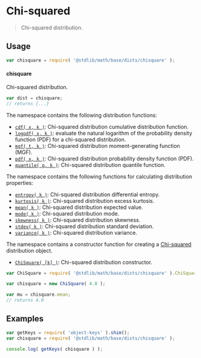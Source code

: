 <!--

@license Apache-2.0

Copyright (c) 2018 The Stdlib Authors.

Licensed under the Apache License, Version 2.0 (the "License");
you may not use this file except in compliance with the License.
You may obtain a copy of the License at

   http://www.apache.org/licenses/LICENSE-2.0

Unless required by applicable law or agreed to in writing, software
distributed under the License is distributed on an "AS IS" BASIS,
WITHOUT WARRANTIES OR CONDITIONS OF ANY KIND, either express or implied.
See the License for the specific language governing permissions and
limitations under the License.

-->

# Chi-squared

> Chi-squared distribution.

<section class="usage">

## Usage

```javascript
var chisquare = require( '@stdlib/math/base/dists/chisquare' );
```

#### chisquare

Chi-squared distribution.

```javascript
var dist = chisquare;
// returns {...}
```

The namespace contains the following distribution functions:

<!-- <toc pattern="*+(cdf|pdf|mgf|quantile)*"> -->

<div class="namespace-toc">

-   <span class="signature">[`cdf( x, k )`][@stdlib/math/base/dists/chisquare/cdf]</span><span class="delimiter">: </span><span class="description">Chi-squared distribution cumulative distribution function.</span>
-   <span class="signature">[`logpdf( x, k )`][@stdlib/math/base/dists/chisquare/logpdf]</span><span class="delimiter">: </span><span class="description">evaluate the natural logarithm of the probability density function (PDF) for a chi-squared distribution.</span>
-   <span class="signature">[`mgf( t, k )`][@stdlib/math/base/dists/chisquare/mgf]</span><span class="delimiter">: </span><span class="description">Chi-squared distribution moment-generating function (MGF).</span>
-   <span class="signature">[`pdf( x, k )`][@stdlib/math/base/dists/chisquare/pdf]</span><span class="delimiter">: </span><span class="description">Chi-squared distribution probability density function (PDF).</span>
-   <span class="signature">[`quantile( p, k )`][@stdlib/math/base/dists/chisquare/quantile]</span><span class="delimiter">: </span><span class="description">Chi-squared distribution quantile function.</span>

</div>

<!-- </toc> -->

The namespace contains the following functions for calculating distribution properties:

<!-- <toc pattern="*+(entropy|kurtosis|mean|median|mode|skewness|stdev|variance)*"> -->

<div class="namespace-toc">

-   <span class="signature">[`entropy( k )`][@stdlib/math/base/dists/chisquare/entropy]</span><span class="delimiter">: </span><span class="description">Chi-squared distribution differential entropy.</span>
-   <span class="signature">[`kurtosis( k )`][@stdlib/math/base/dists/chisquare/kurtosis]</span><span class="delimiter">: </span><span class="description">Chi-squared distribution excess kurtosis.</span>
-   <span class="signature">[`mean( k )`][@stdlib/math/base/dists/chisquare/mean]</span><span class="delimiter">: </span><span class="description">Chi-squared distribution expected value.</span>
-   <span class="signature">[`mode( k )`][@stdlib/math/base/dists/chisquare/mode]</span><span class="delimiter">: </span><span class="description">Chi-squared distribution mode.</span>
-   <span class="signature">[`skewness( k )`][@stdlib/math/base/dists/chisquare/skewness]</span><span class="delimiter">: </span><span class="description">Chi-squared distribution skewness.</span>
-   <span class="signature">[`stdev( k )`][@stdlib/math/base/dists/chisquare/stdev]</span><span class="delimiter">: </span><span class="description">Chi-squared distribution standard deviation.</span>
-   <span class="signature">[`variance( k )`][@stdlib/math/base/dists/chisquare/variance]</span><span class="delimiter">: </span><span class="description">Chi-squared distribution variance.</span>

</div>

<!-- </toc> -->

The namespace contains a constructor function for creating a [Chi-squared][chisquare-distribution] distribution object.

<!-- <toc pattern="*ctor*"> -->

<div class="namespace-toc">

-   <span class="signature">[`ChiSquare( [k] )`][@stdlib/math/base/dists/chisquare/ctor]</span><span class="delimiter">: </span><span class="description">Chi-squared distribution constructor.</span>

</div>

<!-- </toc> -->

```javascript
var ChiSquare = require( '@stdlib/math/base/dists/chisquare' ).ChiSquare;

var chisquare = new ChiSquare( 4.0 );

var mu = chisquare.mean;
// returns 4.0
```

</section>

<!-- /.usage -->

<section class="examples">

## Examples

<!-- TODO: better examples -->

<!-- eslint no-undef: "error" -->

```javascript
var getKeys = require( 'object-keys' ).shim();
var chisquare = require( '@stdlib/math/base/dists/chisquare' );

console.log( getKeys( chisquare ) );
```

</section>

<!-- /.examples -->

<section class="links">

[chisquare-distribution]: https://en.wikipedia.org/wiki/Chi-squared_distribution

<!-- <toc-links> -->

[@stdlib/math/base/dists/chisquare/ctor]: https://github.com/stdlib-js/stdlib/tree/develop/lib/node_modules/%40stdlib/math/base/dists/chisquare/ctor

[@stdlib/math/base/dists/chisquare/entropy]: https://github.com/stdlib-js/stdlib/tree/develop/lib/node_modules/%40stdlib/math/base/dists/chisquare/entropy

[@stdlib/math/base/dists/chisquare/kurtosis]: https://github.com/stdlib-js/stdlib/tree/develop/lib/node_modules/%40stdlib/math/base/dists/chisquare/kurtosis

[@stdlib/math/base/dists/chisquare/mean]: https://github.com/stdlib-js/stdlib/tree/develop/lib/node_modules/%40stdlib/math/base/dists/chisquare/mean

[@stdlib/math/base/dists/chisquare/mode]: https://github.com/stdlib-js/stdlib/tree/develop/lib/node_modules/%40stdlib/math/base/dists/chisquare/mode

[@stdlib/math/base/dists/chisquare/skewness]: https://github.com/stdlib-js/stdlib/tree/develop/lib/node_modules/%40stdlib/math/base/dists/chisquare/skewness

[@stdlib/math/base/dists/chisquare/stdev]: https://github.com/stdlib-js/stdlib/tree/develop/lib/node_modules/%40stdlib/math/base/dists/chisquare/stdev

[@stdlib/math/base/dists/chisquare/variance]: https://github.com/stdlib-js/stdlib/tree/develop/lib/node_modules/%40stdlib/math/base/dists/chisquare/variance

[@stdlib/math/base/dists/chisquare/cdf]: https://github.com/stdlib-js/stdlib/tree/develop/lib/node_modules/%40stdlib/math/base/dists/chisquare/cdf

[@stdlib/math/base/dists/chisquare/logpdf]: https://github.com/stdlib-js/stdlib/tree/develop/lib/node_modules/%40stdlib/math/base/dists/chisquare/logpdf

[@stdlib/math/base/dists/chisquare/mgf]: https://github.com/stdlib-js/stdlib/tree/develop/lib/node_modules/%40stdlib/math/base/dists/chisquare/mgf

[@stdlib/math/base/dists/chisquare/pdf]: https://github.com/stdlib-js/stdlib/tree/develop/lib/node_modules/%40stdlib/math/base/dists/chisquare/pdf

[@stdlib/math/base/dists/chisquare/quantile]: https://github.com/stdlib-js/stdlib/tree/develop/lib/node_modules/%40stdlib/math/base/dists/chisquare/quantile

<!-- </toc-links> -->

</section>

<!-- /.links -->
